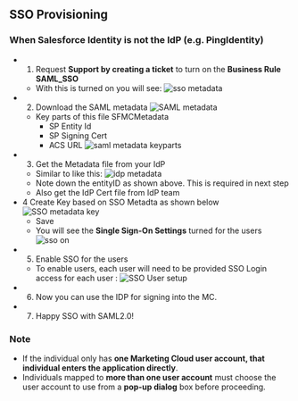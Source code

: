 ## SSO Provisioning 
### When Salesforce Identity is not the  IdP (e.g. PingIdentity)

- 1. Request **Support by creating a ticket** to turn on the **Business Rule SAML_SSO**
    - With this is turned on you will see:
![sso metadata](img/mc-sso-metadata.png)
- 2. Download the SAML metadata
![SAML metadata](img/md-saml-metadata-1.png)
    - Key parts of this file SFMCMetadata
        - SP Entity Id
        - SP Signing Cert
        - ACS URL
![saml metadata keyparts](img/mc-saml-metadta-keys-1.png )
- 3. Get the Metadata file from your IdP 
    - Similar to like this:
    ![idp metadata](img/idp-metadata-1.png)
    - Note down the entityID as shown above. This is required in next step
    - Also get the IdP Cert file from IdP team
- 4 Create Key based on SSO Metadta as shown below
![SSO metadata key](img/mc-sso-key-setup.png)
    - Save 
    - You will see the **Single Sign-On Settings** turned for the users
    ![sso on](img/sso-on-1.png)
- 5. Enable SSO for the users
    - To enable users, each user will need to be provided SSO Login access for each user :
![SSO User setup](img/sso-user-setup-1.png)
- 6. Now you can use the IDP for signing into the MC.
- 7. Happy SSO with SAML2.0!

### Note
- If the individual only has **one Marketing Cloud user account, that individual enters the application directly**. 
- Individuals mapped to **more than one user account** must choose the user account to use from a **pop-up dialog** box before proceeding.


